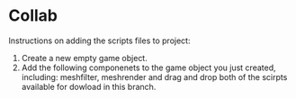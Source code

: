 # Collab

Instructions on adding the scripts files to project:

1. Create a new empty game object. 
2. Add the following componenets to the game object you just created, including: meshfilter, meshrender and drag and drop both of the scirpts available for dowload in this branch.
   



